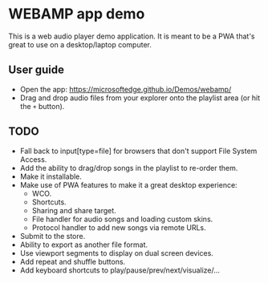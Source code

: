 # WEBAMP app demo

This is a web audio player demo application. It is meant to be a PWA that's great to use on a desktop/laptop computer.

## User guide

* Open the app: https://microsoftedge.github.io/Demos/webamp/
* Drag and drop audio files from your explorer onto the playlist area (or hit the `+` button).

## TODO

* Fall back to input[type=file] for browsers that don't support File System Access.
* Add the ability to drag/drop songs in the playlist to re-order them.
* Make it installable.
* Make use of PWA features to make it a great desktop experience:
  * WCO.
  * Shortcuts.
  * Sharing and share target.
  * File handler for audio songs and loading custom skins.
  * Protocol handler to add new songs via remote URLs.
* Submit to the store.
* Ability to export as another file format.
* Use viewport segments to display on dual screen devices.
* Add repeat and shuffle buttons.
* Add keyboard shortcuts to play/pause/prev/next/visualize/...